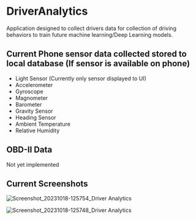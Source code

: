 # DriverAnalytics

Application designed to collect drivers data for collection of driving behaviors to train future machine learning/Deep Learning models.

## Current Phone sensor data collected stored to local database (If sensor is available on phone)
- Light Sensor (Currently only sensor displayed to UI)
- Accelerometer
- Gyroscope
- Magnometer
- Barometer
- Gravity Sensor
- Heading Sensor
- Ambient Temperature
- Relative Humidity

## OBD-II Data
Not yet implemented

## Current Screenshots
![Screenshot_20231018-125754_Driver Analytics](https://github.com/twobit-five/DriverAnalytics/assets/69398054/1dde29e8-9f13-4274-a9b1-3c2d3fbe6149)


![Screenshot_20231018-125748_Driver Analytics](https://github.com/twobit-five/DriverAnalytics/assets/69398054/2c697c5b-b0ec-470b-b2e0-6d061713cf5b)

